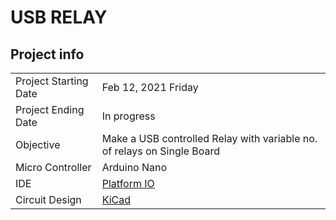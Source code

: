 # USB RELAY

## Project info

|                       |                     | 
| --------------------- | ------------------- |
| Project Starting Date | Feb 12, 2021 Friday |
| Project Ending Date   | In progress         |
| Objective             | Make a USB controlled Relay with variable no. of relays on Single Board|
| Micro Controller      | Arduino Nano        |
| IDE                   | [Platform IO](https://platformio.org/)|
| Circuit Design        | [KiCad](https://kicad.org/)|